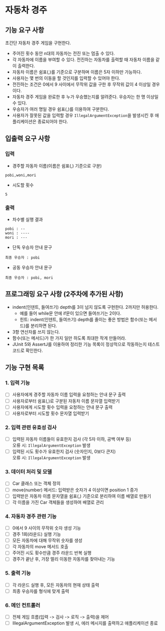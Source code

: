 # 자동차 경주
## 기능 요구 사항
초간단 자동차 경주 게임을 구현한다.

- 주어진 횟수 동안 n대의 자동차는 전진 또는 멈출 수 있다.
- 각 자동차에 이름을 부여할 수 있다. 전진하는 자동차를 출력할 때 자동차 이름을 같이 출력한다.
- 자동차 이름은 쉼표(,)를 기준으로 구분하며 이름은 5자 이하만 가능하다.
- 사용자는 몇 번의 이동을 할 것인지를 입력할 수 있어야 한다.
- 전진하는 조건은 0에서 9 사이에서 무작위 값을 구한 후 무작위 값이 4 이상일 경우이다.
- 자동차 경주 게임을 완료한 후 누가 우승했는지를 알려준다. 우승자는 한 명 이상일 수 있다.
- 우승자가 여러 명일 경우 쉼표(,)를 이용하여 구분한다.
- 사용자가 잘못된 값을 입력할 경우 `IllegalArgumentException`을 발생시킨 후 애플리케이션은 종료되어야 한다.

## 입출력 요구 사항
### 입력
- 경주할 자동차 이름(이름은 쉼표(,) 기준으로 구분)
```text
pobi,woni,mori
```
- 시도할 횟수
```text
5
```

### 출력
- 차수별 실행 결과
```text
pobi : --
woni : ----
mori : ---
```
- 단독 우승자 안내 문구
```text
최종 우승자 : pobi
```
- 공동 우승자 안내 문구
```text
최종 우승자 : pobi, mori
```

## 프로그래밍 요구 사항 (2주차에 추가된 사항)
- indent(인덴트, 들여쓰기) depth를 3이 넘지 않도록 구현한다. 2까지만 허용한다.
    - 예를 들어 while문 안에 if문이 있으면 들여쓰기는 2이다.
    - 힌트: indent(인덴트, 들여쓰기) depth를 줄이는 좋은 방법은 함수(또는 메서드)를 분리하면 된다.
- 3항 연산자를 쓰지 않는다.
- 함수(또는 메서드)가 한 가지 일만 하도록 최대한 작게 만들어라.
- JUnit 5와 AssertJ를 이용하여 정리한 기능 목록이 정상적으로 작동하는지 테스트 코드로 확인한다.


## 기능 구현 목록
### 1. 입력 기능
- [ ] 사용자에게 경주할 자동차 이름 입력을 요청하는 안내 문구 출력
- [ ] 사용자로부터 쉼표(,)로 구분된 자동차 이름 문자열 입력받기
- [ ] 사용자에게 시도할 횟수 입력을 요청하는 안내 문구 출력
- [ ] 사용자로부터 시도할 횟수 문자열 입력받기
### 2. 입력 관련 유효성 검사
- [ ] 입력된 자동차 이름들이 유효한지 검사 (각 5자 이하, 공백 여부 등)  
오류 시: `IllegalArgumentException` 발생  
- [ ] 입력된 시도 횟수가 유효한지 검사 (숫자인지, 0보다 큰지)  
오류 시: `IllegalArgumentException` 발생  
### 3. 데이터 처리 및 모델
- [ ] Car 클래스 또는 객체 정의
- [ ] move(number) 메서드: 입력받은 숫자가 4 이상이면 position 1 증가
- [ ] 입력받은 자동차 이름 문자열을 쉼표(,) 기준으로 분리하여 이름 배열로 만들기
- [ ] 각 이름을 가진 Car 객체들을 생성하여 배열로 관리
### 4. 자동차 경주 관련 기능
- [ ] 0에서 9 사이의 무작위 숫자 생성 기능
- [ ] 경주 1회(라운드) 실행 기능
- [ ] 모든 자동차에 대해 무작위 숫자를 생성
- [ ] 각 자동차의 move 메서드 호출
- [ ] 주어진 시도 횟수만큼 경주 라운드 반복 실행
- [ ] 경주가 끝난 후, 가장 멀리 이동한 자동차를 찾아내는 기능
### 5. 출력 기능
- [ ] 각 라운드 실행 후, 모든 자동차의 현재 상태 출력
- [ ] 최종 우승자를 형식에 맞게 출력
### 6. 메인 컨트롤러
- [ ] 전체 게임 흐름(입력 -> 검사 -> 로직 -> 출력)을 제어
- [ ] IllegalArgumentException 발생 시, 에러 메시지를 출력하고 애플리케이션 종료
